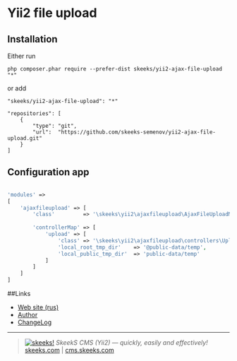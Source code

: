 Yii2 file upload
===================================

Installation
------------

Either run

```
php composer.phar require --prefer-dist skeeks/yii2-ajax-file-upload "*"
```

or add

```
"skeeks/yii2-ajax-file-upload": "*"
```

```
"repositories": [
    {
        "type": "git",
        "url":  "https://github.com/skeeks-semenov/yii2-ajax-file-upload.git"
    }
]
```

Configuration app
----------


```php

'modules' => 
[
    'ajaxfileupload' => [
        'class'         => '\skeeks\yii2\ajaxfileupload\AjaxFileUploadModule',
    
        'controllerMap' => [
            'upload' => [
                'class' => '\skeeks\yii2\ajaxfileupload\controllers\UploadController',
                'local_root_tmp_dir'    => '@public-data/temp',
                'local_public_tmp_dir'  => 'public-data/temp'
            ]
        ]
    ]
]

```

##Links
* [Web site (rus)](https://cms.skeeks.com)
* [Author](https://skeeks.com)
* [ChangeLog](https://github.com/skeeks-cms/cms-vk-database/blob/master/CHANGELOG.md)


___

> [![skeeks!](https://gravatar.com/userimage/74431132/13d04d83218593564422770b616e5622.jpg)](https://skeeks.com)
<i>SkeekS CMS (Yii2) — quickly, easily and effectively!</i>  
[skeeks.com](https://skeeks.com) | [cms.skeeks.com](https://cms.skeeks.com)


